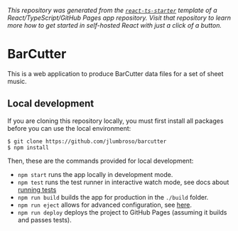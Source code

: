 _This repository was generated from the [`react-ts-starter`](https://github.com/jlumbroso/react-ts-starter) template of a React/TypeScript/GitHub Pages app repository. Visit that repository to learn more how to get started in self-hosted React with just a click of a button._

# BarCutter

This is a web application to produce BarCutter data files for a set of sheet music.

## Local development

If you are cloning this repository locally, you must first install all
packages before you can use the local environment:

```
$ git clone https://github.com/jlumbroso/barcutter
$ npm install
```

Then, these are the commands provided for local development:

- `npm start` runs the app locally in development mode.
- `npm test` runs the test runner in interactive watch mode, see
  docs about [running tests](https://facebook.github.io/create-react-app/docs/running-tests)
- `npm run build` builds the app for production in the `./build` folder.
- `npm run eject` allows for advanced configuration, see
  [here](https://create-react-app.dev/docs/available-scripts#npm-run-eject).
- `npm run deploy` deploys the project to GitHub Pages (assuming it builds and passes tests).

